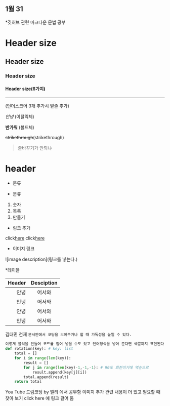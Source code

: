 ## 1월 31
*깃허브 관련 마크다운 문법 공부 
# Header size
## Header size
### Header size
#### Header size(6가지)
___

(언더스코어 3개 추가시 밑줄 추가)

*안녕* (이탈릭체)

**반가워** (볼드체)

 ~~strikethrough~~(strikethrough)
> 줄바꾸기가 안되냐
# header
* 분류
- 분류
<!--numbered list-->
1. 숫자
2. 목록
3. 만들기

* 링크 추가

click[here](https://www.youtube.com/watch?v=kMEb_BzyUqk&t=322s)
click[here](https://github.com/dream-ellie/markdown)

* 이미지 링크

![image description](링크를 넣는다.)

*테이블

|Header|Desciption|
|--:|:--:|
|안녕|어서와|
|안녕|어서와|
|안녕|어서와|
|안녕|어서와|

김대민 천재 `문서안에서 코딩을 보여주거나 할 때 가독성을 높일 수 있다.`
```python
이렇게 블럭을 만들어 코드를 집어 넣을 수도 있고 언어형식을 넣어 준다면 색깔까지 표현된다.
def rotation(key): # key: list
    total = []
    for i in range(len(key)):
        result = []
        for j in range(len(key)-1,-1,-1): # 90도 회전이기에 역순으로
            result.append(key[j][i])
        total.append(result)
    return total

```
You Tube 드림코딩 by 엘리 에서 공부함 
이미지 추가 관련 내용이 더 있고 필요할 때 찾아 보기
click here 에 링크 걸어 둠
```
